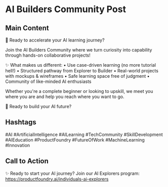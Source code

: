 # AI Builders Community Post

## Main Content

🚀 Ready to accelerate your AI learning journey?

Join the AI Builders Community where we turn curiosity into capability through hands-on collaborative projects!

✨ What makes us different:
• Use case-driven learning (no more tutorial hell!)
• Structured pathway from Explorer to Builder
• Real-world projects with mockups & wireframes
• Safe learning space free of judgment
• Community of like-minded AI enthusiasts

Whether you're a complete beginner or looking to upskill, we meet you where you are and help you reach where you want to go.

🎯 Ready to build your AI future?

## Hashtags

#AI #ArtificialIntelligence #AILearning #TechCommunity #SkillDevelopment #AIEducation #ProductFoundry #FutureOfWork #MachineLearning #Innovation

## Call to Action

✨ Ready to start your AI journey? Join our AI Explorers program: https://productfoundry.ai/individuals-ai-explorers